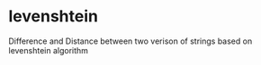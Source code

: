 # levenshtein
Difference and Distance between two verison of strings based on levenshtein algorithm
